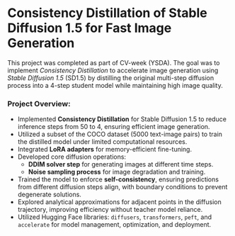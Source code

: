 # Consistency Distillation of Stable Diffusion 1.5 for Fast Image Generation

This project was completed as part of CV-week (YSDA). The goal was to implement *Consistency Distillation* to accelerate image generation using *Stable Diffusion 1.5* (SD1.5) by distilling the original multi-step diffusion process into a 4-step student model while maintaining high image quality.

### **Project Overview:**
- Implemented **Consistency Distillation** for Stable Diffusion 1.5 to reduce inference steps from 50 to 4, ensuring efficient image generation.
- Utilized a subset of the COCO dataset (5000 text-image pairs) to train the distilled model under limited computational resources.
- Integrated **LoRA adapters** for memory-efficient fine-tuning.
- Developed core diffusion operations:
  - **DDIM solver step** for generating images at different time steps.
  - **Noise sampling process** for image degradation and training.
- Trained the model to enforce **self-consistency**, ensuring predictions from different diffusion steps align, with boundary conditions to prevent degenerate solutions.
- Explored analytical approximations for adjacent points in the diffusion trajectory, improving efficiency without teacher model reliance.
- Utilized Hugging Face libraries: `diffusers`, `transformers`, `peft`, and `accelerate` for model management, optimization, and deployment.
